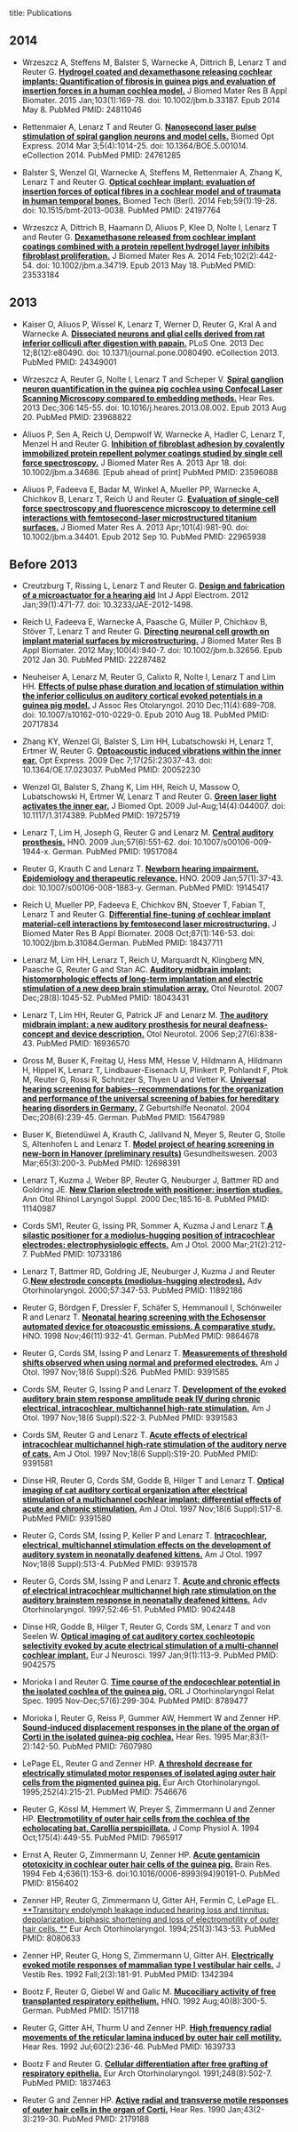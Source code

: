 title: Publications

## 2014

* Wrzeszcz A, Steffens M, Balster S, Warnecke A, Dittrich B, Lenarz T and Reuter G. [**Hydrogel coated and dexamethasone releasing cochlear implants: Quantification of fibrosis in guinea pigs and evaluation of insertion forces in a human cochlea model.**](http://onlinelibrary.wiley.com/doi/10.1002/jbm.b.33187/abstract;jsessionid=2563AABAD49F1730D686B1CCE3B1FB2E.f01t04) J Biomed Mater Res B Appl Biomater. 2015 Jan;103(1):169-78. doi: 10.1002/jbm.b.33187. Epub 2014 May 8. PubMed PMID: 24811046

* Rettenmaier A, Lenarz T and Reuter G. [**Nanosecond laser pulse stimulation of spiral ganglion neurons and model cells.**](http://www.opticsinfobase.org/boe/abstract.cfm?uri=boe-5-4-1014) Biomed Opt Express. 2014 Mar 3;5(4):1014-25. doi: 10.1364/BOE.5.001014. eCollection 2014. PubMed PMID: 24761285 

* Balster S, Wenzel GI, Warnecke A, Steffens M, Rettenmaier A, Zhang K, Lenarz T and Reuter G. [**Optical cochlear implant: evaluation of insertion forces of optical fibres in a cochlear model and of traumata in human temporal bones.**](http://www.ncbi.nlm.nih.gov/pubmed/24197764) Biomed Tech (Berl). 2014 Feb;59(1):19-28. doi: 10.1515/bmt-2013-0038. PubMed PMID: 24197764

* Wrzeszcz A, Dittrich B, Haamann D, Aliuos P, Klee D, Nolte I, Lenarz T and Reuter G. [**Dexamethasone released from cochlear implant coatings combined with a protein repellent hydrogel layer inhibits fibroblast proliferation.**](http://onlinelibrary.wiley.com/doi/10.1002/jbm.a.34719/abstract) J Biomed Mater Res A. 2014 Feb;102(2):442-54. doi: 10.1002/jbm.a.34719. Epub 2013 May 18. PubMed PMID: 23533184

## 2013

* Kaiser O, Aliuos P, Wissel K, Lenarz T, Werner D, Reuter G, Kral A and Warnecke A. [**Dissociated neurons and glial cells derived from rat inferior colliculi after digestion with papain.**](http://www.plosone.org/article/info%3Adoi%2F10.1371%2Fjournal.pone.0080490) PLoS One. 2013 Dec 12;8(12):e80490. doi: 10.1371/journal.pone.0080490. eCollection 2013. PubMed PMID: 24349001

* Wrzeszcz A, Reuter G, Nolte I, Lenarz T and Scheper V. [**Spiral ganglion neuron quantification in the guinea pig cochlea using Confocal Laser Scanning Microscopy compared to embedding methods.**](http://www.sciencedirect.com/science/article/pii/S0378595513001937) Hear Res. 2013 Dec;306:145-55. doi: 10.1016/j.heares.2013.08.002. Epub 2013 Aug 20. PubMed PMID: 23968822

* Aliuos P, Sen A, Reich U, Dempwolf W, Warnecke A, Hadler C, Lenarz T, Menzel H and Reuter G. [**Inhibition of fibroblast adhesion by covalently immobilized protein repellent polymer coatings studied by single cell force spectroscopy.**](http://onlinelibrary.wiley.com/doi/10.1002/jbm.a.34686/abstract) J Biomed Mater Res A. 2013 Apr 18. doi: 10.1002/jbm.a.34686. [Epub ahead of print] PubMed PMID: 23596088

* Aliuos P, Fadeeva E, Badar M, Winkel A, Mueller PP, Warnecke A, Chichkov B, Lenarz T, Reich U and Reuter G. [**Evaluation of single-cell force spectroscopy and fluorescence microscopy to determine cell interactions with femtosecond-laser microstructured titanium surfaces.**](http://onlinelibrary.wiley.com/doi/10.1002/jbm.a.34401/abstract) J Biomed Mater Res A. 2013 Apr;101(4):981-90. doi: 10.1002/jbm.a.34401. Epub 2012 Sep 10. PubMed PMID: 22965938


## Before 2013

* Creutzburg T, Rissing L, Lenarz T and Reuter G. [**Design and fabrication of a microactuator for a hearing aid**](http://iospress.metapress.com/content/91951u16274m8105/) Int J Appl Electrom. 2012 Jan;39(1):471-77. doi: 10.3233/JAE-2012-1498.

* Reich U, Fadeeva E, Warnecke A, Paasche G, Müller P, Chichkov B, Stöver T, Lenarz T and Reuter G. [**Directing neuronal cell growth on implant material surfaces by microstructuring.**](http://onlinelibrary.wiley.com/doi/10.1002/jbm.b.32656/abstract) J Biomed Mater Res B Appl Biomater. 2012 May;100(4):940-7. doi: 10.1002/jbm.b.32656. Epub 2012 Jan 30. PubMed PMID: 22287482


* Neuheiser A, Lenarz M, Reuter G, Calixto R, Nolte I, Lenarz T and Lim HH. [**Effects of pulse phase duration and location of stimulation within the inferior colliculus on auditory cortical evoked potentials in a guinea pig model.**](http://link.springer.com/article/10.1007%2Fs10162-010-0229-0) J Assoc Res Otolaryngol. 2010 Dec;11(4):689-708. doi: 10.1007/s10162-010-0229-0. Epub 2010 Aug 18. PubMed PMID: 20717834

* Zhang KY, Wenzel GI, Balster S, Lim HH, Lubatschowski H, Lenarz T, Ertmer W, Reuter G. [**Optoacoustic induced vibrations within the inner ear.**](http://www.opticsinfobase.org/oe/abstract.cfm?uri=oe-17-25-23037) Opt Express. 2009 Dec 7;17(25):23037-43. doi: 10.1364/OE.17.023037. PubMed PMID: 20052230 

* Wenzel GI, Balster S, Zhang K, Lim HH, Reich U, Massow O, Lubatschowski H, Ertmer W, Lenarz T and Reuter G. [**Green laser light activates the inner ear.**](http://biomedicaloptics.spiedigitallibrary.org/article.aspx?articleid=1103078) J Biomed Opt. 2009 Jul-Aug;14(4):044007. doi: 10.1117/1.3174389. PubMed PMID: 19725719

* Lenarz T, Lim H, Joseph G, Reuter G and Lenarz M. [**Central auditory prosthesis.**](http://link.springer.com/article/10.1007%2Fs00106-009-1944-x) HNO. 2009 Jun;57(6):551-62. doi: 10.1007/s00106-009-1944-x. German. PubMed PMID: 19517084

* Reuter G, Krauth C and Lenarz T. [**Newborn hearing impairment. Epidemiology and therapeutic relevance.**](http://link.springer.com/article/10.1007%2Fs00106-008-1883-y) HNO. 2009 Jan;57(1):37-43. doi: 10.1007/s00106-008-1883-y. German. PubMed PMID: 19145417 

* Reich U, Mueller PP, Fadeeva E, Chichkov BN, Stoever T, Fabian T, Lenarz T and Reuter G. [**Differential fine-tuning of cochlear implant material-cell interactions by femtosecond laser microstructuring.**](http://onlinelibrary.wiley.com/doi/10.1002/jbm.b.31084/abstract) J Biomed Mater Res B Appl Biomater. 2008 Oct;87(1):146-53. doi: 10.1002/jbm.b.31084.German. PubMed PMID: 18437711

* Lenarz M, Lim HH, Lenarz T, Reich U, Marquardt N, Klingberg MN, Paasche G, Reuter G and Stan AC. [**Auditory midbrain implant: histomorphologic effects of long-term implantation and electric stimulation of a new deep brain stimulation array.**](http://journals.lww.com/otology-neurotology/pages/articleviewer.aspx?year=2007&issue=12000&article=00013&type=abstract)
Otol Neurotol. 2007 Dec;28(8):1045-52. PubMed PMID: 18043431


* Lenarz T, Lim HH, Reuter G, Patrick JF and Lenarz M. [**The auditory midbrain implant: a new auditory prosthesis for neural deafness-concept and device description.**](http://journals.lww.com/otology-neurotology/pages/articleviewer.aspx?year=2006&issue=09000&article=00013&type=abstract) Otol Neurotol. 2006 Sep;27(6):838-43. PubMed PMID: 16936570

* Gross M, Buser K, Freitag U, Hess MM, Hesse V, Hildmann A, Hildmann H, Hippel K, Lenarz T, Lindbauer-Eisenach U, Plinkert P, Pohlandt F, Ptok M, Reuter G, Rossi R, Schnitzer S, Thyen U and Vetter K. [**Universal hearing screening for babies--recommendations for the organization and performance of the universal screening of babies for hereditary hearing disorders in Germany.**](https://www.thieme-connect.com/DOI/DOI?10.1055/s-2004-835872) Z Geburtshilfe Neonatol. 2004 Dec;208(6):239-45. German. PubMed PMID: 15647989

* Buser K, Bietendüwel A, Krauth C, Jalilvand N, Meyer S, Reuter G, Stolle S, Altenhofen L and Lenarz T. [**Model project of hearing screening in new-born in Hanover (preliminary results)**](https://www.thieme-connect.com/DOI/DOI?10.1055/s-2003-38515) Gesundheitswesen. 2003 Mar;65(3):200-3. PubMed PMID: 12698391

* Lenarz T, Kuzma J, Weber BP, Reuter G, Neuburger J, Battmer RD and Goldring JE. [**New Clarion electrode with positioner: insertion studies.**](http://www.ncbi.nlm.nih.gov/pubmed/11140987) Ann Otol Rhinol Laryngol Suppl. 2000 Dec;185:16-8. PubMed PMID: 11140987

* Cords SM1, Reuter G, Issing PR, Sommer A, Kuzma J and Lenarz T.[**A silastic positioner for a modiolus-hugging position of intracochlear electrodes: electrophysiologic effects.**](http://www.ncbi.nlm.nih.gov/pubmed/10733186) Am J Otol. 2000 Mar;21(2):212-7. PubMed PMID: 10733186 

* Lenarz T, Battmer RD, Goldring JE, Neuburger J, Kuzma J and Reuter G.[**New electrode concepts (modiolus-hugging electrodes).**](http://www.ncbi.nlm.nih.gov/pubmed/11892186) Adv Otorhinolaryngol. 2000;57:347-53. PubMed PMID: 11892186 

* Reuter G, Bördgen F, Dressler F, Schäfer S, Hemmanouil I, Schönweiler R and Lenarz T. [**Neonatal hearing screening with the Echosensor automated device for otoacoustic emissions. A comparative study.**](http://link.springer.com/article/10.1007/s001060050338) HNO. 1998 Nov;46(11):932-41. German. PubMed PMID: 9864678

* Reuter G, Cords SM, Issing P and Lenarz T. [**Measurements of threshold shifts observed when using normal and preformed electrodes.**](http://www.ncbi.nlm.nih.gov/pubmed/9391585) Am J Otol. 1997 Nov;18(6 Suppl):S26. PubMed PMID: 9391585

* Cords SM, Reuter G, Issing P and Lenarz T. [**Development of the evoked auditory brain stem response amplitude peak IV during chronic electrical, intracochlear, multichannel high-rate stimulation.**](http://www.ncbi.nlm.nih.gov/pubmed/9391583) Am J Otol. 1997 Nov;18(6 Suppl):S22-3. PubMed PMID: 9391583

* Cords SM, Reuter G and Lenarz T. [**Acute effects of electrical intracochlear multichannel high-rate stimulation of the auditory nerve of cats.**](http://www.ncbi.nlm.nih.gov/pubmed/9391581) Am J Otol. 1997 Nov;18(6 Suppl):S19-20. PubMed PMID: 9391581

* Dinse HR, Reuter G, Cords SM, Godde B, Hilger T and Lenarz T. [**Optical imaging of cat auditory cortical organization after electrical stimulation of a multichannel cochlear implant: differential effects of acute and chronic stimulation.**](http://www.ncbi.nlm.nih.gov/pubmed/9391580) Am J Otol. 1997 Nov;18(6 Suppl):S17-8. PubMed PMID: 9391580

* Reuter G, Cords SM, Issing P, Keller P and Lenarz T. [**Intracochlear, electrical, multichannel stimulation effects on the development of auditory system in neonatally deafened kittens.**](http://www.ncbi.nlm.nih.gov/pubmed/9391578) Am J Otol. 1997 Nov;18(6 Suppl):S13-4. PubMed PMID: 9391578


* Reuter G, Cords SM, Issing P and Lenarz T. [**Acute and chronic effects of electrical intracochlear multichannel high rate stimulation on the auditory brainstem response in neonatally deafened kittens.**](http://www.ncbi.nlm.nih.gov/pubmed/9042448) Adv Otorhinolaryngol. 1997;52:46-51. PubMed PMID: 9042448

* Dinse HR, Godde B, Hilger T, Reuter G, Cords SM, Lenarz T and von Seelen W. [**Optical imaging of cat auditory cortex cochleotopic selectivity evoked by acute electrical stimulation of a multi-channel cochlear implant.**](http://www.ncbi.nlm.nih.gov/pubmed/9042575) Eur J Neurosci. 1997 Jan;9(1):113-9. PubMed PMID: 9042575

* Morioka I and Reuter G. [**Time course of the endocochlear potential in the isolated cochlea of the guinea pig.**](http://www.ncbi.nlm.nih.gov/pubmed/8789477) ORL J Otorhinolaryngol Relat Spec. 1995 Nov-Dec;57(6):299-304. PubMed PMID: 8789477

* Morioka I, Reuter G, Reiss P, Gummer AW, Hemmert W and Zenner HP. [**Sound-induced displacement responses in the plane of the organ of Corti in the isolated guinea-pig cochlea.**](http://www.ncbi.nlm.nih.gov/pubmed/7607980) Hear Res. 1995 Mar;83(1-2):142-50. PubMed PMID: 7607980

* LePage EL, Reuter G and Zenner HP. [**A threshold decrease for electrically stimulated motor responses of isolated aging outer hair cells from the pigmented guinea pig.**](http://www.ncbi.nlm.nih.gov/pubmed/7546676) Eur Arch Otorhinolaryngol. 1995;252(4):215-21. PubMed PMID: 7546676

* Reuter G, Kössl M, Hemmert W, Preyer S, Zimmermann U and Zenner HP. [**Electromotility of outer hair cells from the cochlea of the echolocating bat, Carollia perspicillata.**](http://www.ncbi.nlm.nih.gov/pubmed/7965917) J Comp Physiol A. 1994 Oct;175(4):449-55. PubMed PMID: 7965917

* Ernst A, Reuter G, Zimmermann U, Zenner HP. [**Acute gentamicin ototoxicity in cochlear outer hair cells of the guinea pig.**](http://www.sciencedirect.com/science/article/pii/0006899394901910) Brain Res. 1994 Feb 4;636(1):153-6. doi:10.1016/0006-8993(94)90191-0. PubMed PMID: 8156402

* Zenner HP, Reuter G, Zimmermann U, Gitter AH, Fermin C, LePage EL. [**Transitory endolymph leakage induced hearing loss and tinnitus: depolarization, biphasic shortening and loss of electromotility of outer hair cells. **](http://www.ncbi.nlm.nih.gov/pubmed/8080633) Eur Arch Otorhinolaryngol. 1994;251(3):143-53. PubMed PMID: 8080633

* Zenner HP, Reuter G, Hong S, Zimmermann U, Gitter AH. [**Electrically evoked motile responses of mammalian type I vestibular hair cells.**](http://www.ncbi.nlm.nih.gov/pubmed/1342394) J Vestib Res. 1992 Fall;2(3):181-91. PubMed PMID: 1342394

* Bootz F, Reuter G, Giebel W and Galic M. [**Mucociliary activity of free transplanted respiratory epithelium.**](http://www.ncbi.nlm.nih.gov/pubmed/1517118) HNO. 1992 Aug;40(8):300-5. German. PubMed PMID: 1517118

* Reuter G, Gitter AH, Thurm U and Zenner HP. [**High frequency radial movements of the reticular lamina induced by outer hair cell motility.**](http://www.ncbi.nlm.nih.gov/pubmed/1639733) Hear Res. 1992 Jul;60(2):236-46. PubMed PMID: 1639733

* Bootz F and Reuter G. [**Cellular differentiation after free grafting of respiratory epithelia.**](http://www.ncbi.nlm.nih.gov/pubmed/1837463) Eur Arch Otorhinolaryngol. 1991;248(8):502-7. PubMed PMID: 1837463

* Reuter G and Zenner HP. [**Active radial and transverse motile responses of outer hair cells in the organ of Corti.**](http://www.ncbi.nlm.nih.gov/pubmed/2179188) Hear Res. 1990 Jan;43(2-3):219-30. PubMed PMID: 2179188



